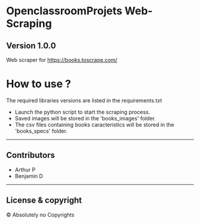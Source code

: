 # OpenclassroomProjets Web-Scraping
Version 1.0.0
---
Web scraper for https://books.toscrape.com/

# How to use ?
The required libraries versions are listed in the requirements.txt
* Launch the python script to start the scraping process.
* Saved images will be stored in the 'books_images' folder.
* The csv files containing books caracteristics will be stored in the 'books_specs' folder.
---
## Contributors
* Arthur P
* Benjamin D
---
## License & copyright
© Absolutely no Copyrights 
